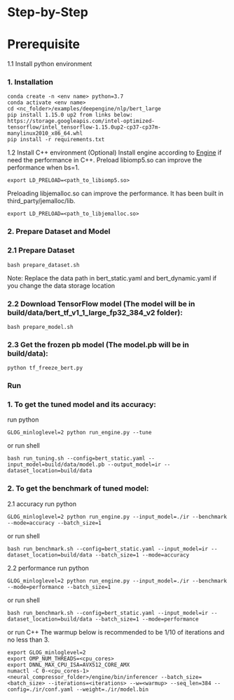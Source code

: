 Step-by-Step
============

# Prerequisite
1.1 Install python environment
### 1. Installation
  ```shell
  conda create -n <env name> python=3.7
  conda activate <env name>
  cd <nc_folder>/examples/deepengine/nlp/bert_large
  pip install 1.15.0 up2 from links below:
  https://storage.googleapis.com/intel-optimized-tensorflow/intel_tensorflow-1.15.0up2-cp37-cp37m-manylinux2010_x86_64.whl
  pip install -r requirements.txt
  ```
1.2 Install C++ environment (Optional)
Install engine according to [Engine](../../../../../docs/engine.md) if need the performance in C++.
Preload libiomp5.so can improve the performance when bs=1.
```
export LD_PRELOAD=<path_to_libiomp5.so>
```
Preloading libjemalloc.so can improve the performance. It has been built in third_party/jemalloc/lib.
```
export LD_PRELOAD=<path_to_libjemalloc.so>
```
### 2. Prepare Dataset and Model
### 2.1 Prepare Dataset
  ```shell
  bash prepare_dataset.sh
  ```
  Note: Replace the data path in bert_static.yaml and bert_dynamic.yaml if you change the data storage location

### 2.2 Download TensorFlow model (The model will be in build/data/bert_tf_v1_1_large_fp32_384_v2 folder):
  ```shell
  bash prepare_model.sh
  ```

### 2.3 Get the frozen pb model (The model.pb will be in build/data):
  ```shell
  python tf_freeze_bert.py
  ```

### Run

### 1. To get the tuned model and its accuracy:
  run python
  ```shell
  GLOG_minloglevel=2 python run_engine.py --tune
  ```
  or run shell
  ```shell
  bash run_tuning.sh --config=bert_static.yaml --input_model=build/data/model.pb --output_model=ir --dataset_location=build/data
  ```

### 2. To get the benchmark of tuned model:
  2.1 accuracy
  run python
  ```shell
  GLOG_minloglevel=2 python run_engine.py --input_model=./ir --benchmark --mode=accuracy --batch_size=1
  ```
  or run shell
  ```shell
  bash run_benchmark.sh --config=bert_static.yaml --input_model=ir --dataset_location=build/data --batch_size=1 --mode=accuracy
  ```

  2.2 performance
  run python
  ```shell
  GLOG_minloglevel=2 python run_engine.py --input_model=./ir --benchmark --mode=performance --batch_size=1
  ```
  or run shell
  ```shell
  bash run_benchmark.sh --config=bert_static.yaml --input_model=ir --dataset_location=build/data --batch_size=1 --mode=performance
  ```
  or run C++
  The warmup below is recommended to be 1/10 of iterations and no less than 3.
  ```
  export GLOG_minloglevel=2
  export OMP_NUM_THREADS=<cpu_cores>
  export DNNL_MAX_CPU_ISA=AVX512_CORE_AMX
  numactl -C 0-<cpu_cores-1> <neural_compressor_folder>/engine/bin/inferencer --batch_size=<batch_size> --iterations=<iterations> --w=<warmup> --seq_len=384 --config=./ir/conf.yaml --weight=./ir/model.bin
  ```
